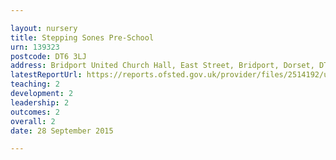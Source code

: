 ```yaml
---

layout: nursery
title: Stepping Sones Pre-School
urn: 139323
postcode: DT6 3LJ
address: Bridport United Church Hall, East Street, Bridport, Dorset, DT6 3LJ
latestReportUrl: https://reports.ofsted.gov.uk/provider/files/2514192/urn/139323.pdf
teaching: 2
development: 2
leadership: 2
outcomes: 2
overall: 2
date: 28 September 2015

---
```

